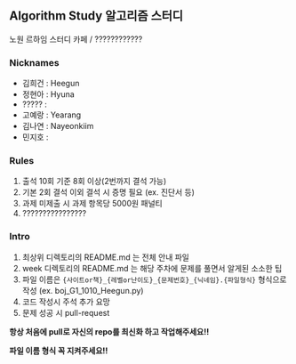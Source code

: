 ## Algorithm Study 알고리즘 스터디

노원 르하임 스터디 카페 / ????????????


### Nicknames

- 김희건 : Heegun
- 정현아 : Hyuna
- ????? : 
- 고예랑 : Yearang
- 김나연 : Nayeonkiim
- 민지호 :


### Rules

1. 출석 10회 기준 8회 이상(2번까지 결석 가능)
2. 기본 2회 결석 이외 결석 시 증명 필요 (ex. 진단서 등)
3. 과제 미제출 시 과제 항목당 5000원 패널티
4. ????????????????


### Intro

1. 최상위 디렉토리의 README.md 는 전체 안내 파일
2. week 디렉토리의 README.md 는 해당 주차에 문제를 풀면서 알게된 소소한 팁
3. 파일 이름은 `{사이트or책}_{레벨or난이도}_{문제번호}_{닉네임}.{파일형식}` 형식으로 작성 (ex. boj_G1_1010_Heegun.py)
4. 코드 작성시 주석 추가 요망
5. 문제 성공 시 pull-request
 

**항상 처음에 pull로 자신의 repo를 최신화 하고 작업해주세요!!**

**파일 이름 형식 꼭 지켜주세요!!**

